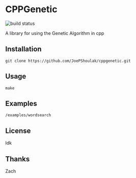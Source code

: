 # CPPGenetic

![build status](https://github.com/JoePShoulak/cppgenetic/actions/workflows/c-cpp.yml/badge.svg)

A library for using the Genetic Algorithm in cpp

## Installation

`git clone https://github.com/JoePShoulak/cppgenetic.git`

## Usage

`make`

## Examples

`/examples/wordsearch`

## License

Idk

## Thanks

Zach
